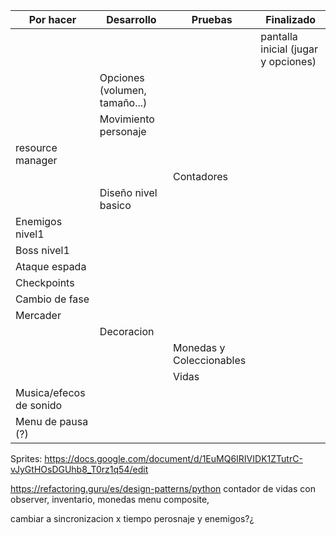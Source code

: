 | Por hacer | Desarrollo | Pruebas | Finalizado |
|---|---|---|---|
|  |  |  | pantalla inicial (jugar y opciones) |
|  | Opciones (volumen, tamaño...) |  |  |
|  | Movimiento personaje |  |  |
| resource manager
|  |  | Contadores |  |
|  | Diseño nivel basico |  |  |
| Enemigos nivel1 |  |  |  |
| Boss nivel1 |  |  |  |
| Ataque espada |  |  |  |
| Checkpoints |  |  |  |
| Cambio de fase |  |  |  |
| Mercader |  |  |  |
|  | Decoracion |  |  |
|  |  | Monedas y Coleccionables |  |
|  |  | Vidas |  |
| Musica/efecos de sonido |  |  |  |
| Menu de pausa (?)|  |  |  |

Sprites: https://docs.google.com/document/d/1EuMQ6IRIVIDK1ZTutrC-vJyGtHOsDGUhb8_T0rz1q54/edit

https://refactoring.guru/es/design-patterns/python
contador de vidas con observer, inventario, monedas
menu composite, 

cambiar a sincronizacion x tiempo perosnaje y enemigos?¿
